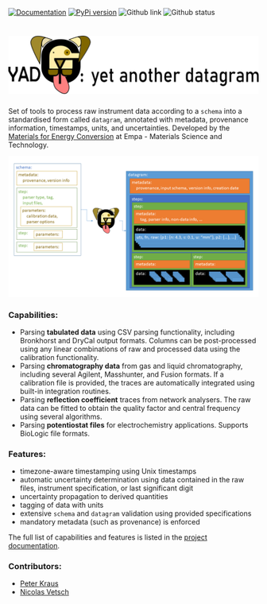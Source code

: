 [![Documentation](https://badgen.net/badge/docs/dgbowl.github.io/grey?icon=firefox)](https://dgbowl.github.io/yadg)
[![PyPi version](https://badgen.net/pypi/v/yadg/?icon=pypi)](https://pypi.org/project/yadg)
![Github link](https://badgen.net/github/tag/dgbowl/yadg/?icon=github)
![Github status](https://badgen.net/github/checks/dgbowl/yadg/?icon=github)

# ![yet another datagram](./docs/source/images/yadg_banner.png)

Set of tools to process raw instrument data according to a `schema` into a standardised form called `datagram`, annotated with metadata, provenance information, timestamps, units, and uncertainties. Developed by the [Materials for Energy Conversion](https://www.empa.ch/web/s501) at Empa - Materials Science and Technology.

![schema to datagram with yadg](./docs/source/images/schema_yadg_datagram.png)

### Capabilities:
- Parsing **tabulated data** using CSV parsing functionality, including Bronkhorst and DryCal output formats. Columns can be post-processed using any linear combinations of raw and processed data using the calibration functionality.
- Parsing **chromatography data** from gas and liquid chromatography, including several Agilent, Masshunter, and Fusion formats. If a calibration file is provided, the traces are automatically integrated using built-in integration routines.
- Parsing **reflection coefficient** traces from network analysers. The raw data can be fitted to obtain the quality factor and central frequency using several algorithms.
- Parsing **potentiostat files** for electrochemistry applications. Supports BioLogic file formats.

### Features:
- timezone-aware timestamping using Unix timestamps
- automatic uncertainty determination using data contained in the raw files, instrument specification, or last significant digit
- uncertainty propagation to derived quantities
- tagging of data with units
- extensive `schema` and `datagram` validation using provided specifications
- mandatory metadata (such as provenance) is enforced

The full list of capabilities and features is listed in the [project documentation](http://dgbowl.github.io/yadg).

### Contributors:
- [Peter Kraus](http://github.com/PeterKraus)
- [Nicolas Vetsch](http://github.com/vetschn)
